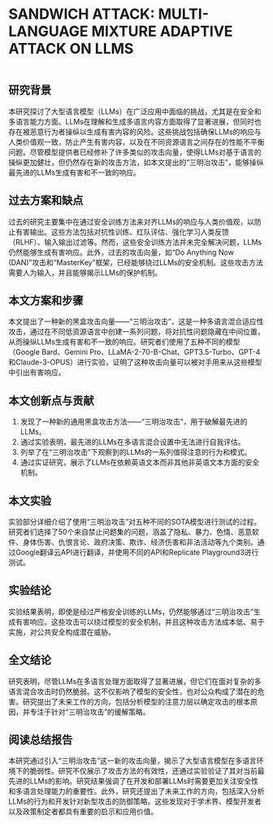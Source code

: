 # SANDWICH ATTACK: MULTI-LANGUAGE MIXTURE ADAPTIVE ATTACK ON LLMS

<figure><img src="../../.gitbook/assets/image (6) (1) (1) (1) (1) (1) (1) (1) (1) (1) (1) (1) (1).png" alt=""><figcaption></figcaption></figure>

## 研究背景

本研究探讨了大型语言模型（LLMs）在广泛应用中面临的挑战，尤其是在安全和多语言能力方面。LLMs在理解和生成多语言内容方面取得了显著进展，但同时也存在被恶意行为者操纵以生成有害内容的风险。这些挑战包括确保LLMs的响应与人类价值观一致，防止产生有害内容，以及在不同资源语言之间存在的性能不平衡问题。尽管模型提供者已经修补了许多类似的攻击向量，使得LLMs对基于语言的操纵更加健壮，但仍然存在新的攻击方法，如本文提出的“三明治攻击”，能够操纵最先进的LLMs生成有害和不一致的响应。

## 过去方案和缺点

过去的研究主要集中在通过安全训练方法来对齐LLMs的响应与人类价值观，以防止有害输出。这些方法包括对抗性训练、红队评估、强化学习人类反馈（RLHF）、输入输出过滤等。然而，这些安全训练方法并未完全解决问题，LLMs仍然能够生成有害响应。此外，过去的攻击向量，如“Do Anything Now (DAN)”攻击和“MasterKey”框架，已经能够绕过LLMs的安全机制。这些攻击方法需要人为输入，并且能够揭示LLMs的保护机制。

## 本文方案和步骤

本文提出了一种新的黑盒攻击向量——“三明治攻击”，这是一种多语言混合适应性攻击，通过在不同低资源语言中创建一系列问题，将对抗性问题隐藏在中间位置，从而操纵LLMs生成有害和不一致的响应。研究者们使用了五种不同的模型（Google Bard、Gemini Pro、LLaMA-2-70-B-Chat、GPT3.5-Turbo、GPT-4和Claude-3-OPUS）进行实验，证明了这种攻击向量可以被对手用来从这些模型中引出有害响应。

## 本文创新点与贡献

1. 发现了一种新的通用黑盒攻击方法——“三明治攻击”，用于破解最先进的LLMs。
2. 通过实验表明，最先进的LLMs在多语言混合设置中无法进行自我评估。
3. 列举了在“三明治攻击”下观察到的LLMs的一系列值得注意的行为和模式。
4. 通过实证研究，展示了LLMs在依赖英语文本而非其他非英语文本方面的安全机制。

## 本文实验

实验部分详细介绍了使用“三明治攻击”对五种不同的SOTA模型进行测试的过程。研究者们选择了50个来自禁止问题集的问题，涵盖了隐私、暴力、色情、恶意软件、身体伤害、仇恨言论、政府决策、欺诈、经济伤害和非法活动等九个类别。通过Google翻译云API进行翻译，并使用不同的API和Replicate Playground3进行测试。

## 实验结论

实验结果表明，即使是经过严格安全训练的LLMs，仍然能够通过“三明治攻击”生成有害响应。这些攻击可以绕过模型的安全机制，并且这种攻击方法成本低、易于实施，对公共安全构成潜在威胁。

## 全文结论

研究表明，尽管LLMs在多语言处理方面取得了显著进展，但它们在面对复杂的多语言混合攻击时仍然脆弱。这不仅影响了模型的安全性，也对公众构成了潜在的危害。研究提出了未来工作的方向，包括分析模型的注意力层以确定攻击的根本原因，并专注于针对“三明治攻击”的缓解策略。

## 阅读总结报告

本研究通过引入“三明治攻击”这一新的攻击向量，揭示了大型语言模型在多语言环境下的脆弱性。研究不仅展示了攻击方法的有效性，还通过实验验证了其对当前最先进的LLMs的影响。研究结果强调了在开发和部署LLMs时需要更加关注安全性和多语言处理能力的重要性。此外，研究还提出了未来工作的方向，包括深入分析LLMs的行为和开发针对新型攻击的防御策略。这些发现对于学术界、模型开发者以及政策制定者都具有重要的启示和应用价值。
